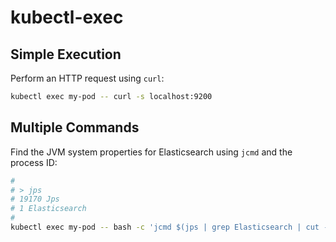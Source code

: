 # kubectl-exec

## Simple Execution

Perform an HTTP request using `curl`:

```sh
kubectl exec my-pod -- curl -s localhost:9200
```

## Multiple Commands

Find the JVM system properties for Elasticsearch using `jcmd` and the process ID:

```sh
#
# > jps
# 19170 Jps
# 1 Elasticsearch
#
kubectl exec my-pod -- bash -c 'jcmd $(jps | grep Elasticsearch | cut -d " " -f 1) VM.system_properties'
```
